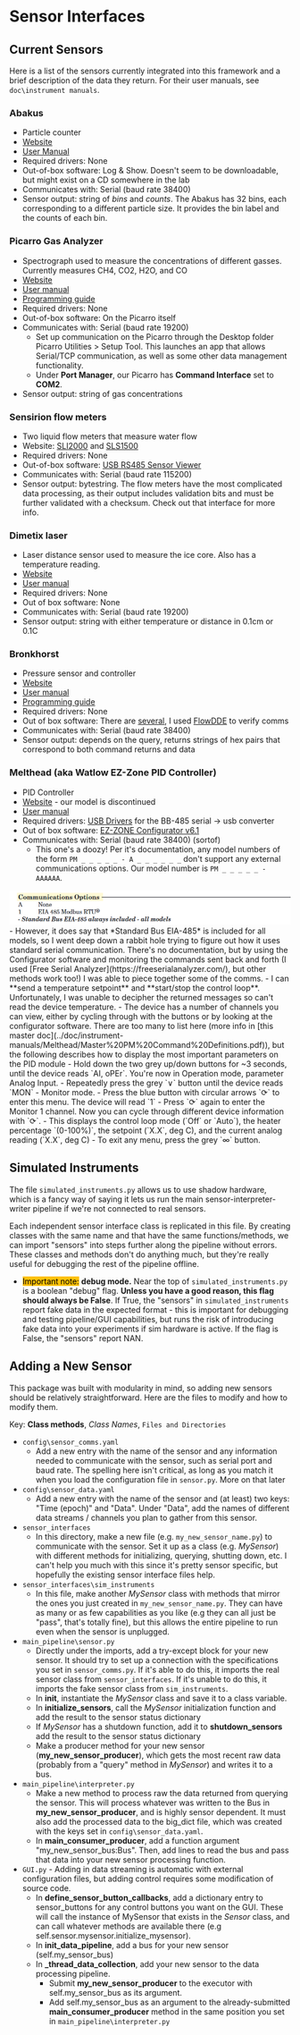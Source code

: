 # Sensor Interfaces

## Current Sensors
Here is a list of the sensors currently integrated into this framework and a brief description of the data they return. For their user manuals, see `doc\instrument manuals`.

### Abakus
- Particle counter
- [Website](https://www.fa-klotz.de/particlecounters/liquids/products-particle-counter-liquids/11-particle-counter-liquids-abakus-mobil-touch.php)
- [User Manual](../doc/instrument-manuals/Abakus_manual.pdf)
- Required drivers: None
- Out-of-box software: Log & Show. Doesn't seem to be downloadable, but might exist on a CD somewhere in the lab
- Communicates with: Serial (baud rate 38400)
- Sensor output: string of *bins* and *counts*. The Abakus has 32 bins, each corresponding to a different particle size. It provides the bin label and the counts of each bin.

### Picarro Gas Analyzer
- Spectrograph used to measure the concentrations of different gasses. Currently measures CH4, CO2, H2O, and CO
- [Website](https://www.picarro.com/environmental/products/g2401_gas_concentration_analyzer)
- [User manual](../doc/instrument-manuals/Picarro/G2401-UserManual-40010-Rev_F.pdf)
- [Programming guide](../doc/instrument-manuals/Picarro/40-0063%20Rev%20A_RemoteInterfaceProgrammingGuide%20(3).pdf)
- Required drivers: None
- Out-of-box software: On the Picarro itself
- Communicates with: Serial (baud rate 19200)
    - Set up communication on the Picarro through the Desktop folder Picarro Utilities > Setup Tool. This launches an app that allows Serial/TCP communication, as well as some other data management functionality.
    - Under **Port Manager**, our Picarro has **Command Interface** set to **COM2**.
- Sensor output: string of gas concentrations

### Sensirion flow meters
- Two liquid flow meters that measure water flow
- Website: [SLI2000](https://sensirion.com/products/catalog/SLI-2000) and [SLS1500](https://sensirion.com/products/catalog/SLS-1500)
- Required drivers: None
- Out-of-box software: [USB RS485 Sensor Viewer](https://sensirion.com/products/downloads?category=7&topic=5)
- Communicates with: Serial (baud rate 115200)
- Sensor output: bytestring. The flow meters have the most complicated data processing, as their output includes validation bits and must be further validated with a checksum. Check out that interface for more info.

### Dimetix laser
- Laser distance sensor used to measure the ice core. Also has a temperature reading.
- [Website](https://dimetix.com/en/?product=d-series)
- [User manual](../doc/instrument-manuals/LaserDistance_TechnicalReferenceManual_DSeries_V114-1.pdf)
- Required drivers: None
- Out of box software: None
- Communicates with: Serial (baud rate 19200)
- Sensor output: string with either temperature or distance in 0.1cm or 0.1C

### Bronkhorst
- Pressure sensor and controller
- [Website](https://www.bronkhorst.com/en-us/products-en/pressure/iq-flow/?page=1#)
- [User manual](../doc/instrument-manuals/Bronkhorst/917045-Manual-IQ-FLOW.pdf)
- [Programming guide](../doc/instrument-manuals/Bronkhorst/917027-Manual-RS232-interface.pdf)
- Required drivers: None
- Out of box software: There are [several](https://www.bronkhorst.com/en-us/products-en/accessories-and-software/flowware/), I used [FlowDDE](https://www.bronkhorst.com/en-us/products-en/accessories-and-software/flowware/flowdde/) to verify comms
- Communicates with: Serial (baud rate 38400)
- Sensor output: depends on the query, returns strings of hex pairs that correspond to both command returns and data

### Melthead (aka Watlow EZ-Zone PID Controller)
- PID Controller
- [Website](https://www.watlow.com/Products/Controllers/Temperature-and-Process-Controllers/EZ-ZONE-PM-Controller) - our model is discontinued
- [User manual](../doc/instrument-manuals/Melthead/EZ-ZonePMManual%20rev%20J.pdf)
- Required drivers: [USB Drivers](https://www.advantech.com/en-us/support/details/driver?id=1-HIPU-30) for the BB-485 serial -> usb converter
- Out of box software: [EZ-ZONE Configurator v6.1](https://www.watlow.com/Resources-and-Support/Technical-Library/Software-and-Demos?keyw=configurator)
- Communicates with: Serial (baud rate 38400) (sortof)
    - This one's a doozy! Per it's documentation, any model numbers of the form `PM _ _ _ _ _ - A _ _ _ _ _ _` don't support any external communications options. Our model number is `PM _ _ _ _ _ - AAAAAA`.
<img src="../doc/imgs/watlow-manual-comms-options.png">
    - However, it does say that *Standard Bus EIA-485* is included for all models, so I went deep down a rabbit hole trying to figure out how it uses standard serial communication. There's no documentation, but by using the Configurator software and monitoring the commands sent back and forth (I used [Free Serial Analyzer](https://freeserialanalyzer.com/), but other methods work too!) I was able to piece together some of the comms.
- I can **send a temperature setpoint** and **start/stop the control loop**. Unfortunately, I was unable to decipher the returned messages so can't read the device temperature.
- The device has a number of channels you can view, either by cycling through with the buttons or by looking at the configurator software. There are too many to list here (more info in [this master doc](../doc/instrument-manuals/Melthead/Master%20PM%20Command%20Definitions.pdf)), but the following describes how to display the most important parameters on the PID module
    - Hold down the two grey up/down buttons for ~3 seconds, until the device reads `AI, oPEr`. You're now in Operation mode, parameter Analog Input. 
    - Repeatedly press the grey `∨` button until the device reads `MON` - Monitor mode. 
    - Press the blue button with circular arrows `⟳` to enter this menu. The device will read `1`
    - Press `⟳` again to enter the Monitor 1 channel. Now you can cycle through different device information with `⟳`. 
    - This displays the control loop mode (`Off` or `Auto`), the heater percentage `(0-100%)`, the setpoint (`X.X`, deg C), and the current analog reading (`X.X`, deg C)
    - To exit any menu, press the grey `∞` button.
    
## Simulated Instruments
The file `simulated_instruments.py` allows us to use shadow hardware, which is a fancy way of saying it lets us run the main sensor-interpreter-writer pipeline if we're not connected to real sensors. 

Each independent sensor interface class is replicated in this file. By creating classes with the same name and that have the same functions/methods, we can import "sensors" into steps further along the pipeline without errors. These classes and methods don't do anything much, but they're really useful for debugging the rest of the pipeline offline.

<style>
    .highlight {
        color: black;
        background-color: #FFC107;
    }
</style>

- <span class="highlight">Important note:</span> **debug mode.** Near the top of `simulated_instruments.py` is a boolean "debug" flag. **Unless you have a good reason, this flag should always be False**. If True, the "sensors" in `simulated_instruments` report fake data in the expected format - this is important for debugging and testing pipeline/GUI capabilities, but runs the risk of introducing fake data into your experiments if sim hardware is active. If the flag is False, the "sensors" report NAN.


## Adding a New Sensor
This package was built with modularity in mind, so adding new sensors should be relatively straightforward. Here are the files to modify and how to modify them.

Key: **Class methods**, *Class Names*, `Files and Directories`


- `config\sensor_comms.yaml` 
    - Add a new entry with the name of the sensor and any information needed to communicate with the sensor, such as serial port and baud rate. The spelling here isn't critical, as long as you match it when you load the configuration file in `sensor.py`. More on that later
- `config\sensor_data.yaml`
    - Add a new entry with the name of the sensor and (at least) two keys: "Time (epoch)" and "Data". Under "Data", add the names of different data streams / channels you plan to gather from this sensor.
- `sensor_interfaces`
    - In this directory, make a new file (e.g. `my_new_sensor_name.py`) to communicate with the sensor. Set it up as a class (e.g. *MySensor*) with different methods for initializing, querying, shutting down, etc. I can't help you much with this since it's pretty sensor specific, but hopefully the existing sensor interface files help.
- `sensor_interfaces\sim_instruments`
    - In this file, make another *MySensor* class with methods that mirror the ones you just created in `my_new_sensor_name.py`. They can have as many or as few capabilities as you like (e.g they can all just be "pass", that's totally fine), but this allows the entire pipeline to run even when the sensor is unplugged.
- `main_pipeline\sensor.py`
    - Directly under the imports, add a try-except block for your new sensor. It should try to set up a connection with the specifications you set in `sensor_comms.py`. If it's able to do this, it imports the real sensor class from `sensor_interfaces`. If it's unable to do this, it imports the fake sensor class from `sim_instruments`.
    - In **init**, instantiate the *MySensor* class and save it to a class variable.
    - In **initialize_sensors**, call the *MySensor* initialization function and add the result to the sensor status dictionary
    - If *MySensor* has a shutdown function, add it to **shutdown_sensors** add the result to the sensor status dictionary
    - Make a producer method for your new sensor (**my_new_sensor_producer**), which gets the most recent raw data (probably from a "query" method in *MySensor*) and writes it to a bus.
- `main_pipeline\interpreter.py`
    - Make a new method to process raw the data returned from querying the sensor. This will process whatever was written to the Bus in **my_new_sensor_producer**, and is highly sensor dependent. It must also add the processed data to the big_dict file, which was created with the keys set in `config\sensor_data.yaml`.
    - In **main_consumer_producer**, add a function argument "my_new_sensor_bus:Bus". Then, add lines to read the bus and pass that data into your new sensor processing function.
- `GUI.py` - Adding in data streaming is automatic with external configuration files, but adding control requires some modification of source code.
    - In **define_sensor_button_callbacks**, add a dictionary entry to sensor_buttons for any control buttons you want on the GUI. These will call the instance of MySensor that exists in the *Sensor* class, and can call whatever methods are available there (e.g self.sensor.mysensor.initialize_mysensor).
    - In **init_data_pipeline**, add a bus for your new sensor (self.my_sensor_bus)
    - In **_thread_data_collection**, add your new sensor to the data processing pipeline. 
        - Submit **my_new_sensor_producer** to the executor with self.my_sensor_bus as its argument. 
        - Add self.my_sensor_bus as an argument to the already-submitted **main_consumer_producer** method in the same position you set in `main_pipeline\interpreter.py`

